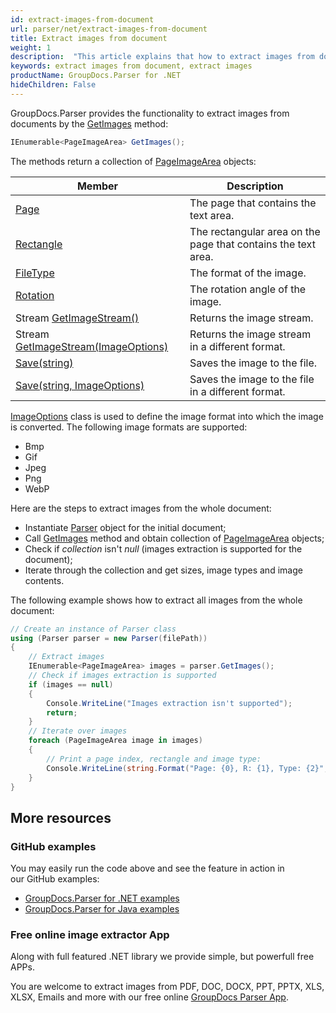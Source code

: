 ```yaml
---
id: extract-images-from-document
url: parser/net/extract-images-from-document
title: Extract images from document
weight: 1
description:  "This article explains that how to extract images from document."
keywords: extract images from document, extract images 
productName: GroupDocs.Parser for .NET
hideChildren: False
---
```

GroupDocs.Parser provides the functionality to extract images from documents by the [GetImages](https://apireference.groupdocs.com/net/parser/groupdocs.parser/parser/methods/getimages) method:

```csharp
IEnumerable<PageImageArea> GetImages();
```

The methods return a collection of [PageImageArea](https://apireference.groupdocs.com/net/parser/groupdocs.parser.data/pageimagearea) objects:

| Member | Description |
| --- | --- |
| [Page](https://apireference.groupdocs.com/net/parser/groupdocs.parser.data/pagearea/properties/page) | The page that contains the text area. |
| [Rectangle](https://apireference.groupdocs.com/net/parser/groupdocs.parser.data/pagearea/properties/rectangle) | The rectangular area on the page that contains the text area. |
| [FileType](https://apireference.groupdocs.com/net/parser/groupdocs.parser.data/pageimagearea/properties/filetype) | The format of the image. |
| [Rotation](https://apireference.groupdocs.com/net/parser/groupdocs.parser.data/pageimagearea/properties/rotation) | The rotation angle of the image. |
| Stream [GetImageStream()](https://apireference.groupdocs.com/net/parser/groupdocs.parser.data/pageimagearea/methods/getimagestream) | Returns the image stream. |
| Stream [GetImageStream(ImageOptions)](https://apireference.groupdocs.com/net/parser/groupdocs.parser.data.pageimagearea/getimagestream/methods/1) | Returns the image stream in a different format. |
| [Save(string)](https://apireference.groupdocs.com/net/parser/groupdocs.parser.data/pageimagearea/methods/save) | Saves the image to the file. |
| [Save(string, ImageOptions)](https://apireference.groupdocs.com/net/parser/groupdocs.parser.data.pageimagearea/save/methods/1) | Saves the image to the file in a different format. |

[ImageOptions](https://apireference.groupdocs.com/net/parser/groupdocs.parser.options/imageoptions) class is used to define the image format into which the image is converted. The following image formats are supported:

*   Bmp
*   Gif
*   Jpeg
*   Png
*   WebP

Here are the steps to extract images from the whole document:

*   Instantiate [Parser](https://apireference.groupdocs.com/net/parser/groupdocs.parser/parser) object for the initial document;
*   Call [GetImages](https://apireference.groupdocs.com/net/parser/groupdocs.parser/parser/methods/getimages) method and obtain collection of [PageImageArea](https://apireference.groupdocs.com/net/parser/groupdocs.parser.data/pageimagearea) objects;
*   Check if *collection* isn't *null* (images extraction is supported for the document);
*   Iterate through the collection and get sizes, image types and image contents.

The following example shows how to extract all images from the whole document:

```csharp
// Create an instance of Parser class
using (Parser parser = new Parser(filePath))
{
    // Extract images
    IEnumerable<PageImageArea> images = parser.GetImages();
    // Check if images extraction is supported
    if (images == null)
    {
        Console.WriteLine("Images extraction isn't supported");
        return;
    }
    // Iterate over images
    foreach (PageImageArea image in images)
    {
        // Print a page index, rectangle and image type:
        Console.WriteLine(string.Format("Page: {0}, R: {1}, Type: {2}", image.Page.Index, image.Rectangle, image.FileType));
    }
}
```

## More resources

### GitHub examples

You may easily run the code above and see the feature in action in our GitHub examples:

*   [GroupDocs.Parser for .NET examples](https://github.com/groupdocs-parser/GroupDocs.Parser-for-.NET)    
*   [GroupDocs.Parser for Java examples](https://github.com/groupdocs-parser/GroupDocs.Parser-for-Java)    

### Free online image extractor App

Along with full featured .NET library we provide simple, but powerfull free APPs.

You are welcome to extract images from PDF, DOC, DOCX, PPT, PPTX, XLS, XLSX, Emails and more with our free online [GroupDocs Parser App](https://products.groupdocs.app/parser).